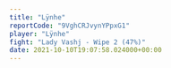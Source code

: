 ```yaml
---
title: "Lÿnhe"
reportCode: "9VghCRJvynYPpxG1"
player: "Lÿnhe"
fight: "Lady Vashj - Wipe 2 (47%)"
date: 2021-10-10T19:07:58.024000+00:00
---
```

